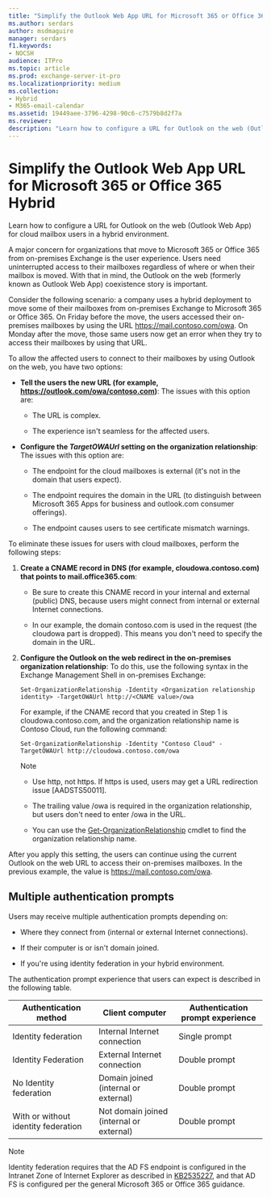 ```yaml
---
title: "Simplify the Outlook Web App URL for Microsoft 365 or Office 365 Hybrid"
ms.author: serdars
author: msdmaguire
manager: serdars
f1.keywords:
- NOCSH
audience: ITPro
ms.topic: article
ms.prod: exchange-server-it-pro
ms.localizationpriority: medium
ms.collection:
- Hybrid
- M365-email-calendar
ms.assetid: 19449aee-3796-4298-90c6-c7579b8d2f7a
ms.reviewer: 
description: "Learn how to configure a URL for Outlook on the web (Outlook Web App) for cloud mailbox users in a hybrid environment."
---
```


# Simplify the Outlook Web App URL for Microsoft 365 or Office 365 Hybrid

Learn how to configure a URL for Outlook on the web (Outlook Web App) for cloud mailbox users in a hybrid environment.

A major concern for organizations that move to Microsoft 365 or Office 365 from on-premises Exchange is the user experience. Users need uninterrupted access to their mailboxes regardless of where or when their mailbox is moved. With that in mind, the Outlook on the web (formerly known as Outlook Web App) coexistence story is important.

Consider the following scenario: a company uses a hybrid deployment to move some of their mailboxes from on-premises Exchange to Microsoft 365 or Office 365. On Friday before the move, the users accessed their on-premises mailboxes by using the URL https://mail.contoso.com/owa. On Monday after the move, those same users now get an error when they try to access their mailboxes by using that URL.

To allow the affected users to connect to their mailboxes by using Outlook on the web, you have two options:

- **Tell the users the new URL (for example, https://outlook.com/owa/contoso.com)**: The issues with this option are:

  - The URL is complex.

  - The experience isn't seamless for the affected users.

- **Configure the *TargetOWAUrl* setting on the organization relationship**: The issues with this option are:

  - The endpoint for the cloud mailboxes is external (it's not in the domain that users expect).

  - The endpoint requires the domain in the URL (to distinguish between Microsoft 365 Apps for business and outlook.com consumer offerings).

  - The endpoint causes users to see certificate mismatch warnings.

To eliminate these issues for users with cloud mailboxes, perform the following steps:

1. **Create a CNAME record in DNS (for example, cloudowa.contoso.com) that points to mail.office365.com**:

   - Be sure to create this CNAME record in your internal and external (public) DNS, because users might connect from internal or external Internet connections.

   - In our example, the domain contoso.com is used in the request (the cloudowa part is dropped). This means you don't need to specify the domain in the URL.

2. **Configure the Outlook on the web redirect in the on-premises organization relationship**: To do this, use the following syntax in the Exchange Management Shell in on-premises Exchange:

   ```
   Set-OrganizationRelationship -Identity <Organization relationship identity> -TargetOWAUrl http://<CNAME value>/owa
   ```

   For example, if the CNAME record that you created in Step 1 is cloudowa.contoso.com, and the organization relationship name is Contoso Cloud, run the following command:

   ```
   Set-OrganizationRelationship -Identity "Contoso Cloud" -TargetOWAUrl http://cloudowa.contoso.com/owa
   ```

   > [!NOTE]
   > 
   > - Use http, not https. If https is used, users may get a URL redirection issue [AADSTS50011].
   > 
   > - The trailing value /owa is required in the organization relationship, but users don't need to enter /owa in the URL.
   > 
   > - You can use the [Get-OrganizationRelationship](/powershell/module/exchange/get-organizationrelationship) cmdlet to find the organization relationship name.
   
After you apply this setting, the users can continue using the current Outlook on the web URL to access their on-premises mailboxes. In the previous example, the value is <https://mail.contoso.com/owa>.

## Multiple authentication prompts

Users may receive multiple authentication prompts depending on:

- Where they connect from (internal or external Internet connections).

- If their computer is or isn't domain joined.

- If you're using identity federation in your hybrid environment.

The authentication prompt experience that users can expect is described in the following table.

|Authentication method|Client computer|Authentication prompt experience|
|---|---|---|
|Identity federation|Internal Internet connection|Single prompt|
|Identity Federation|External Internet connection|Double prompt|
|No Identity federation|Domain joined (internal or external)|Double prompt|
|With or without identity federation|Not domain joined (internal or external)|Double prompt|

> [!NOTE]
> Identity federation requires that the AD FS endpoint is configured in the Intranet Zone of Internet Explorer as described in [KB2535227](https://support.microsoft.com/help/2535227), and that AD FS is configured per the general Microsoft 365 or Office 365 guidance.
